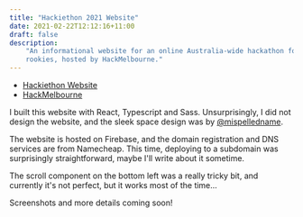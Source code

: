```yaml
---
title: "Hackiethon 2021 Website"
date: 2021-02-22T12:12:16+11:00
draft: false
description:
    "An informational website for an online Australia-wide hackathon for
    rookies, hosted by HackMelbourne."
---
```


* [Hackiethon Website](https://hackiethon.hackmelb.org)
* [HackMelbourne](https://hackmelb.org)

I built this website with React, Typescript and Sass. Unsurprisingly, I did
not design the website, and the sleek space design was by
[@mispelledname](https://github.com/mispelledname).

The website is hosted on Firebase, and the domain registration and DNS
services are from Namecheap. This time, deploying to a subdomain was
surprisingly straightforward, maybe I'll write about it sometime.

The scroll component on the bottom left was a really tricky bit, and currently
it's not perfect, but it works most of the time...

Screenshots and more details coming soon!
